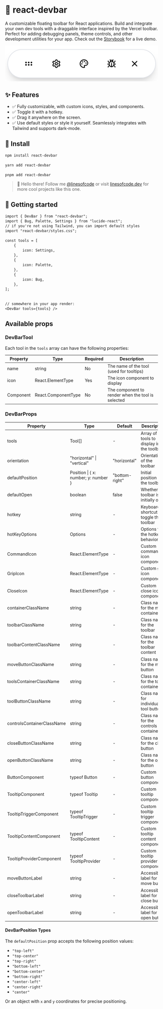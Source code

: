 # 📏 react-devbar

A customizable floating toolbar for React applications. Build and integrate your own dev tools with a draggable interface inspired by the Vercel toolbar. Perfect for adding debugging panels, theme controls, and other development utilities for your app. Check out the [Storybook](https://timmikeladze.github.io/react-devbar/) for a live demo.

![Screenshot of react-devbar](docs/screenshot.png)


## ✨ Features

- ✅ Fully customizable, with custom icons, styles, and components.
- ✅ Toggle it with a hotkey.
- ✅ Drag it anywhere on the screen.
- ✅ Use default styles or style it yourself. Seamlessly integrates with Tailwind and supports dark-mode.


## 📡 Install

```console
npm install react-devbar

yarn add react-devbar

pnpm add react-devbar
```

> 👋 Hello there! Follow me [@linesofcode](https://twitter.com/linesofcode) or visit [linesofcode.dev](https://linesofcode.dev) for more cool projects like this one.

## 🚀 Getting started

```tsx
import { DevBar } from "react-devbar";
import { Bug, Palette, Settings } from "lucide-react";
// if you're not using Tailwind, you can import default styles
import "react-devbar/styles.css";

const tools = [
	{
		icon: Settings,
	},
	{
		icon: Palette,
	},
	{
		icon: Bug,
	},
];


// somewhere in your app render:
<DevBar tools={tools} />
```

## Available props

### DevBarTool

Each tool in the `tools` array can have the following properties:

| Property    | Type                  | Required | Description                                                |
|------------|----------------------|----------|------------------------------------------------------------|
| name       | string               | No       | The name of the tool (used for tooltips)                   |
| icon       | React.ElementType    | Yes      | The icon component to display                              |
| Component  | React.ComponentType  | No       | The component to render when the tool is selected          |

### DevBarProps

| Property                  | Type                                      | Default     | Description                                                    |
|--------------------------|-------------------------------------------|-------------|----------------------------------------------------------------|
| tools                    | Tool[]                                    | -           | Array of tools to display in the toolbar                        |
| orientation              | "horizontal" \| "vertical"                | "horizontal"| Orientation of the toolbar                                      |
| defaultPosition          | Position \| { x: number; y: number }      | "bottom-right" | Initial position of the toolbar                             |
| defaultOpen              | boolean                                   | false       | Whether the toolbar is initially open                           |
| hotkey                   | string                                    | -           | Keyboard shortcut to toggle the toolbar                         |
| hotKeyOptions            | Options                                   | -           | Options for the hotkey behavior                                 |
| CommandIcon             | React.ElementType                         | -           | Custom command icon component                                   |
| GripIcon                | React.ElementType                         | -           | Custom grip icon component                                      |
| CloseIcon               | React.ElementType                         | -           | Custom close icon component                                     |
| containerClassName      | string                                    | -           | Class name for the main container                               |
| toolbarClassName        | string                                    | -           | Class name for the toolbar                                      |
| toolbarContentClassName | string                                    | -           | Class name for the toolbar content                              |
| moveButtonClassName     | string                                    | -           | Class name for the move button                                  |
| toolsContainerClassName | string                                    | -           | Class name for the tools container                              |
| toolButtonClassName     | string                                    | -           | Class name for individual tool buttons                          |
| controlsContainerClassName | string                                 | -           | Class name for the controls container                           |
| closeButtonClassName    | string                                    | -           | Class name for the close button                                 |
| openButtonClassName     | string                                    | -           | Class name for the open button                                  |
| ButtonComponent         | typeof Button                             | -           | Custom button component                                         |
| TooltipComponent        | typeof Tooltip                            | -           | Custom tooltip component                                        |
| TooltipTriggerComponent | typeof TooltipTrigger                     | -           | Custom tooltip trigger component                                |
| TooltipContentComponent | typeof TooltipContent                     | -           | Custom tooltip content component                                |
| TooltipProviderComponent| typeof TooltipProvider                    | -           | Custom tooltip provider component                               |
| moveButtonLabel         | string                                    | -           | Accessibility label for the move button                         |
| closeToolbarLabel       | string                                    | -           | Accessibility label for the close button                        |
| openToolbarLabel        | string                                    | -           | Accessibility label for the open button                         |

#### DevBarPosition Types

The `defaultPosition` prop accepts the following position values:

- `"top-left"`
- `"top-center"` 
- `"top-right"`
- `"bottom-left"`
- `"bottom-center"`
- `"bottom-right"`
- `"center-left"`
- `"center-right"`
- `"center"`

Or an object with `x` and `y` coordinates for precise positioning.
